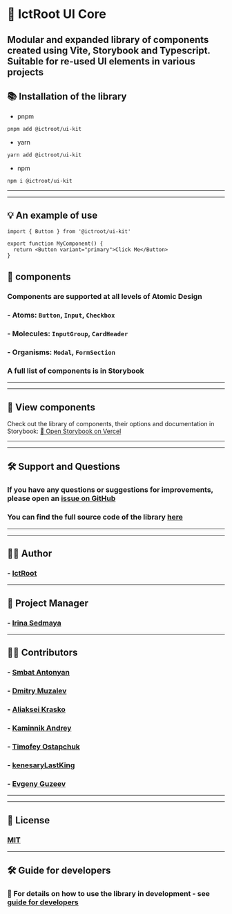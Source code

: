 # 🧱 IctRoot UI Core

## Modular and expanded library of components created using Vite, Storybook and Typescript. Suitable for re-used UI elements in various projects

## 📚 Installation of the library

- pnpm

```bash
pnpm add @ictroot/ui-kit
```

- yarn

```bash
yarn add @ictroot/ui-kit
```

- npm

```bash
npm i @ictroot/ui-kit
```

---

---

## 💡 An example of use

```tsx
import { Button } from '@ictroot/ui-kit'

export function MyComponent() {
  return <Button variant="primary">Click Me</Button>
}
```

## 📁 components

### Components are supported at all levels of Atomic Design

### - Atoms: `Button`, `Input`, `Checkbox`

### - Molecules: `InputGroup`, `CardHeader`

### - Organisms: `Modal`, `FormSection`

### A full list of components is in Storybook

---

---

## 🧪 View components

Check out the library of components, their options and documentation in
Storybook: [🔗 Open Storybook on Vercel](https://ict-root-ui-kit.vercel.app)

---

---

## 🛠 Support and Questions

### If you have any questions or suggestions for improvements, please open an [issue on GitHub](https://github.com/ictroot70/ui-kit/issues)

### You can find the full source code of the library [here](https://github.com/ictroot70/ui-kit)

---

---

## 👨‍💻 Author

### - [IctRoot](https://github.com/ictroot70)

---

## 👩 Project Manager

### - [Irina Sedmaya](https://github.com/IrinaSedmaya)

---

## 🙋‍♂️ Contributors

### - [Smbat Antonyan](https://github.com/Smbat1505)

### - [Dmitry Muzalev](https://github.com/DmitryMuzalev)

### - [Aliaksei Krasko](https://github.com/AliakseiKrasko)

### - [Kaminnik Andrey](https://github.com/KaminnikAndrey)

### - [Timofey Ostapchuk](https://github.com/TimofeyOst)

### - [kenesaryLastKing](https://github.com/kenesaryLastKing)

### - [Evgeny Guzeev](https://github.com/GuzeevZhenya)

---

---

## 📝 License

### [MIT](https://github.com/ictroot70/ui-kit/blob/main/LICENSE)

---

## 🛠 Guide for developers

### 📘 For details on how to use the library in development - see [guide for developers](./DEVELOPERS.md)
